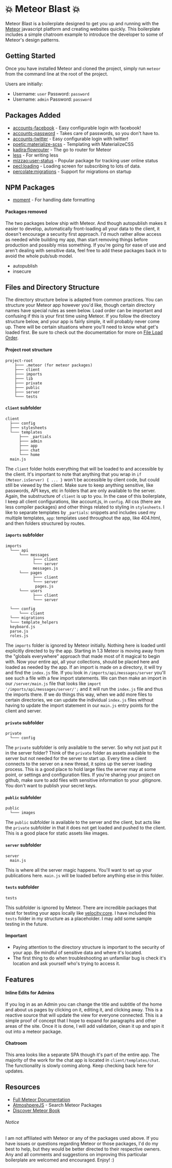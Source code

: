 # :boom: Meteor Blast :boom:

Meteor Blast is a boilerplate designed to get you up and running with the [Meteor](https://www.meteor.com/) javascript platform and creating websites quickly. This boilerplate includes a simple chatroom example to introduce the developer to some of Meteor's design patterns.

## Getting Started

Once you have installed Meteor and cloned the project, simply run `meteor` from the command line at the root of the project.

Users are initially:
* Username: `user` Password: `password`
* Username: `admin` Password: `password`


## Packages Added

* [accounts-facebook](https://atmospherejs.com/meteor/accounts-facebook) - Easy configurable login with facebook!
* [accounts-password](https://atmospherejs.com/meteor/accounts-password) - Takes care of passwords, so you don't have to.
* [accounts-twitter](https://atmospherejs.com/meteor/accounts-twitter) - Easy configurable login with twitter!
* [poetic:materialize-scss](https://github.com/poetic/meteor-materialize-scss/) - Templating with MaterializeCSS
* [kadira:flowrouter](https://github.com/kadirahq/flow-router) - The go to router for Meteor
* [less](https://atmospherejs.com/meteor/less) - For writing less
* [mizzao:user-status](https://github.com/mizzao/meteor-user-status/) - Popular package for tracking user online status
* [pecl:loading](https://github.com/pcel/meteor-loading) - Loading screen for subscribing to lots of data.
* [percolate:migrations](https://github.com/percolatestudio/meteor-migrations/) - Support for migrations on startup

## NPM Packages
* [moment](https://www.npmjs.com/package/moment) - For handling date formatting

#### Packages removed

The two packages below ship with Meteor. And though autopublish makes it easier to develop, automatically front-loading all your data to the client, it doesn't encourage a security first approach. I'd much rather allow access as needed while building my app, than start removing things before production and possibly miss something. If you're going for ease of use and aren't dealing with sensitive data, feel free to add these packages back in to avoid the whole pub/sub model.

* autopublish
* insecure

## Files and Directory Structure

The directory structure below is adapted from common practices. You can structure your Meteor app however you'd like, though certain directory names have special rules as seen below. Load order can be important and confusing if this is your first time using Meteor. If you follow the directory structure below, and your app is fairly simple, it will probably never come up. There will be certain situations where you'll need to know what get's loaded first. Be sure to check out the documentation for more on [File Load Order](http://docs.meteor.com/#/full/fileloadorder).

#### Project root structure

```
project-root
    ├─── .meteor (for meteor packages)
    ├─── client
    ├─── imports
    ├─── lib
    ├─── private
    ├─── public
    ├─── server
    └─── tests
```

#### `client` subfolder

```
client
  ├─── config
  ├─── stylesheets
  └─── templates
      ├─── _partials
      ├─── admin
      ├─── app
      ├─── chat
      └─── home
  main.js
````

The `client` folder holds everything that will be loaded to and accessible by the client. It's important to note that anything that you wrap in `if (Meteor.isServer) { ... }` won't be accessible by client code, but could still be viewed by the client. Make sure to keep anything sensitive, like passwords, API keys, etc in folders that are only available to the server. Again, the substructure of `client` is up to you. In the case of this boilerplate, I keep all client configurations, like account.js, in `config`. All css (there are less compiler packages) and other things related to styling in `stylesheets`. I like to separate templates by `_partials`: snippets and includes used my multiple templates, `app`: templates used throughout the app, like 404.html, and then folders structured by routes.

#### `imports` subfolder

```
imports
  └─── api
      └─── messages
            ├─── client
            └─── server
            messages.js
      └─── pages
            ├─── client
            └─── server
             pages.js
      └─── users
            ├─── client
            └─── server

  └─── config
      └─── client
  └─── migrations
  └─── template_helpers
  keyboard.js
  parse.js
  roles.js
````

The `imports` folder is ignored by Meteor initially. Nothing here is loaded until explicitly directed to by the app. Starting in 1.3 Meteor is moving away from the "globals everywhere" approach that made most of it magical to begin with. Now your entire api, all your collections, should be placed here and loaded as needed by the app. If an import is made on a directory, it will try and find the `index.js` file. If you look in `/imports/api/messages/server` you'll see such a file with a few import statements. We can then make an import in our `/server/main.js` file that looks like `import '/imports/api/messages/server/';` and it will run the `index.js` file and thus the imports there. If we do things this way, when we add more files to certain directories, we can update the individual `index.js` files without having to update the import statement in our `main.js` entry points for the client and server.

#### `private` subfolder

```
private
  └─── config
```

The `private` subfolder is only available to the server. So why not just put it in the server folder? Think of the `private` folder as assets available to the server but not needed for the server to start up. Every time a client connects to the server on a new thread, it spins up the server loading process. This is a good place to hold large files the server may at some point, or settings and configuration files. If you're sharing your project on github, make sure to add files with sensitive information to your .gitignore. You don't want to publish your secret keys.

#### `public` subfolder

```
public
  └─── images
```

The `public` subfolder is available to the server and the client, but acts like the `private` subfolder in that it does not get loaded and pushed to the client. This is a good place for static assets like images.

#### `server` subfolder

```
server
  main.js
```

This is where all the server magic happens. You'll want to set up your publications here. `main.js` will be loaded before anything else in this folder.

#### `tests` subfolder

```
tests
```

This subfolder is ignored by Meteor. There are incredible packages that exist for testing your apps locally like [velocity:core](https://github.com/meteor-velocity/velocity/). I have included this `tests` folder in my structure as a placeholder. I may add some sample testing in the future.

#### Important

* Paying attention to the directory structure is important to the security of your app. Be mindful of sensitive data and where it's located.
* The first thing to do when troubleshooting an unfamiliar bug is check it's location and ask yourself who's trying to access it.

## Features

#### Inline Edits for Admins

If you log in as an Admin you can change the title and subtitle of the home and about us pages by clicking on it, editing it, and clicking away. This is a reactive source that will update the view for everyone connected. This is a simple proof of concept that I hope to expand for paragraphs and other areas of the site. Once it is done, I will add validation, clean it up and spin it out into a meteor package.

#### Chatroom

This area looks like a separate SPA though it's part of the entire app. The majority of the work for the chat app is located in `client/templates/chat`. The functionality is slowly coming along. Keep checking back here for updates.

## Resources

* [Full Meteor Documentation](http://docs.meteor.com/#/full/)
* [AtmoshpereJS](https://atmospherejs.com/) - Search Meteor Packages
* [Discover Meteor Book](https://www.discovermeteor.com/)

###### Notice

I am not affiliated with Meteor or any of the packages used above. If you have issues or questions regarding Meteor or those packages, I'd do my best to help, but they would be better directed to their respective owners. Any and all comments and suggestions on improving this particular boilerplate are welcomed and encouraged. Enjoy! :)
